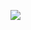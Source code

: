 ![](http://www.plantuml.com/plantuml/proxy?cache=no&src=https://raw.githubusercontent.com/oleksandrblazhko/ai-213-poyatsika/Laboratory_Work_7/2-SoftwareDesign/2.7-PlantUML/UML-Activity.puml)

